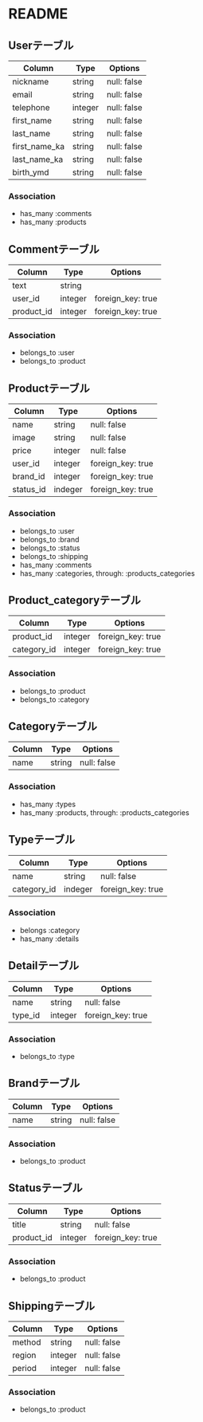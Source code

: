 # README


## Userテーブル

|Column|Type|Options|
|------|----|-------|
|nickname|string|null: false|
|email|string|null: false|unique: true|
|telephone|integer|null: false|unique: true|
|first_name|string|null: false|
|last_name|string|null: false|
|first_name_ka|string|null: false|
|last_name_ka|string|null: false|
|birth_ymd|string|null: false|

### Association
- has_many :comments
- has_many :products


## Commentテーブル

|Column|Type|Options|
|------|----|-------|
|text|string|
|user_id|integer|foreign_key: true|
|product_id|integer|foreign_key: true|

### Association
- belongs_to :user
- belongs_to :product


## Productテーブル

|Column|Type|Options|
|------|----|-------|
|name|string|null: false|index: true|
|image|string|null: false|
|price|integer|null: false|
|user_id|integer|foreign_key: true|
|brand_id|integer|foreign_key: true|
|status_id|indeger|foreign_key: true|

### Association
- belongs_to :user
- belongs_to :brand
- belongs_to :status
- belongs_to :shipping
- has_many :comments
- has_many :categories, through: :products_categories


## Product_categoryテーブル

|Column|Type|Options|
|------|----|-------|
|product_id|integer|foreign_key: true|
|category_id|integer|foreign_key: true|

### Association
- belongs_to :product
- belongs_to :category


## Categoryテーブル

|Column|Type|Options|
|------|----|-------|
|name|string|null: false|

### Association
- has_many :types
- has_many :products, through: :products_categories


## Typeテーブル

|Column|Type|Options|
|------|----|-------|
|name|string|null: false|
|category_id|indeger|foreign_key: true|

### Association
- belongs :category
- has_many :details


##  Detailテーブル

|Column|Type|Options|
|------|----|-------|
|name|string|null: false|
|type_id|integer|foreign_key: true|

### Association
- belongs_to :type


## Brandテーブル

|Column|Type|Options|
|------|----|-------|
|name|string|null: false|

### Association
- belongs_to :product


## Statusテーブル

|Column|Type|Options|
|------|----|-------|
|title|string|null: false|
|product_id|integer|foreign_key: true|

### Association
- belongs_to :product


## Shippingテーブル

|Column|Type|Options|
|------|----|-------|
|method|string|null: false|
|region|integer|null: false|
|period|integer|null: false|

### Association
- belongs_to :product
